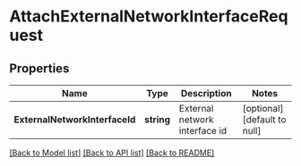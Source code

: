# AttachExternalNetworkInterfaceRequest

## Properties
Name | Type | Description | Notes
------------ | ------------- | ------------- | -------------
**ExternalNetworkInterfaceId** | **string** | External network interface id | [optional] [default to null]

[[Back to Model list]](../README.md#documentation-for-models) [[Back to API list]](../README.md#documentation-for-api-endpoints) [[Back to README]](../README.md)


